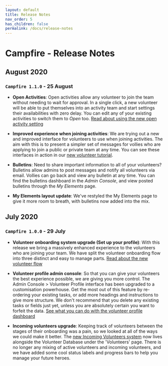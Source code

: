 ```yaml
---
layout: default
title: Release Notes
nav_order: 5
has_children: false
permalink: /docs/release-notes
---
```


# Campfire - Release Notes

## August 2020

### `Campfire 1.1.0` - 25 August

- **Open Activities**: Open activities allow any volunteer to join the team without needing to wait for approval. In a single click, a new volunteer will be able to put themselves into an activity team and start settings their availabilities with zero delay. You can edit any of your existing activities to switch them to _Open_ too. [Read about using the new open activity setting](https://guide.campfireapp.org/docs/managers/creating-an-activity/)

- **Improved experience when joining activities**: We are trying out a new and improved interface for volunteers to use when joining activities. The aim with this is to present a simpler set of messages for vollies who are applying to join a public or private team at any time. You can see these interfaces in action in our [new volunteer tutorial](https://guide.campfireapp.org/docs/volunteers/applying-to-join-a-team/#finding-an-activity).

- **Bulletins**: Need to share important information to all of your volunteers? Bulletins allow admins to post messages and notify all volunteers via email. Vollies can go back and view any bulletin at any time. You can find the bulletins dashboard in the _Admin Console_, and view posted bulletins through the _My Elements_ page.

- **My Elements layout update**: We've restyled the My Elements page to give it more room to breath, with bulletins now added into the mix.

## July 2020

### `Campfire 1.0.0` - 29 July

- **Volunteer onboarding system upgrade (Set up your profile)**: With this release we bring a massively enhanced experience to the volunteers who are joining your team. We have split the volunteer onboarding flow into three distinct and easy to manage parts. [Read about the new volunteer flow](https://guide.campfireapp.org/docs/managers/configuring-your-onboarding-flow/)

- **Volunteer profile admin console**: So that you can give your volunteers the best experience possible, we are giving you more control. The Admin Console > Volunteer Profile interface has been upgraded to a customisation powerhouse. Get the most out of this feature by re-ordering your existing tasks, or add more headings and instructions to give more structure. We don't recommend that you delete any existing tasks or fields just yet, unless you are absolutely certain you want to forfeit the data. [See what you can do with the volunteer profile dashboard](https://guide.campfireapp.org/docs/managers/configuring-your-onboarding-flow/#creating-a-task)

- **Incoming volunteers upgrade**: Keeping track of volunteers between the stages of their onboarding was a pain, so we looked at all of the ways we could make it better. The [new Incoming Volunteers system](https://guide.campfireapp.org/docs/managers/tracking-onboarding-with-incoming-volunteers/) now lives alongside the Volunteer Database under the 'Volunteers' page. There is no longer any mixing of active volunteers and incoming volunteers, and we have added some cool status labels and progress bars to help you manage your future heroes.
